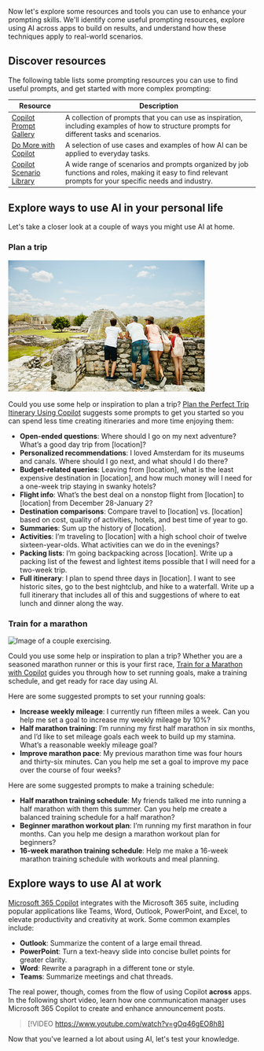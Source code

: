Now let's explore some resources and tools you can use to enhance your prompting skills. We'll identify come useful prompting resources, explore using AI across apps to build on results, and understand how these techniques apply to real-world scenarios.

## Discover resources

The following table lists some prompting resources you can use to find useful prompts, and get started with more complex prompting:

| Resource | Description|
| --- | --- |
| [Copilot Prompt Gallery](https://copilot.cloud.microsoft/prompts) | A collection of prompts that you can use as inspiration, including examples of how to structure prompts for different tasks and scenarios. |
| [Do More with Copilot](https://www.microsoft.com/microsoft-copilot/for-individuals/do-more-with-ai?form=MA13KP) | A selection of use cases and examples of how AI can be applied to everyday tasks. |
| [Copilot Scenario Library](https://adoption.microsoft.com/copilot-scenario-library/) | A wide range of scenarios and prompts organized by job functions and roles, making it easy to find relevant prompts for your specific needs and industry. |

## Explore ways to use AI in your personal life

Let's take a closer look at a couple of ways you might use AI at home.

### Plan a trip

![Image of family on vacation.](../media/5-plan-trip.jpg)

Could you use some help or inspiration to plan a trip? [Plan the Perfect Trip Itinerary Using Copilot](https://www.microsoft.com/microsoft-copilot/for-individuals/do-more-with-ai/ai-for-daily-life/plan-the-perfect-trip-itinerary-with-ai?msockid=033c93e0d094650b1e0b804fd11c642d&form=MA13KP) suggests some prompts to get you started so you can spend less time creating itineraries and more time enjoying them:  

- **Open-ended questions**: Where should I go on my next adventure? What’s a good day trip from [location]?
- **Personalized recommendations**: I loved Amsterdam for its museums and canals. Where should I go next, and what should I do there?
- **Budget-related queries**: Leaving from [location], what is the least expensive destination in [location], and how much money will I need for a one-week trip staying in swanky hotels?
- **Flight info**: What’s the best deal on a nonstop flight from [location] to [location] from December 28-January 2?
- **Destination comparisons**: Compare travel to [location] vs. [location] based on cost, quality of activities, hotels, and best time of year to go.
- **Summaries**: Sum up the history of [location].
- **Activities**: I’m traveling to [location] with a high school choir of twelve sixteen-year-olds. What activities can we do in the evenings?
- **Packing lists**: I’m going backpacking across [location]. Write up a packing list of the fewest and lightest items possible that I will need for a two-week trip.
- **Full itinerary**: I plan to spend three days in [location]. I want to see historic sites, go to the best nightclub, and hike to a waterfall. Write up a full itinerary that includes all of this and suggestions of where to eat lunch and dinner along the way.

### Train for a marathon

![Image of a couple exercising.](../media/5-marathon.jpg)

Could you use some help or inspiration to plan a trip? Whether you are a seasoned marathon runner or this is your first race, [Train for a Marathon with Copilot](https://www.microsoft.com/en-us/microsoft-copilot/for-individuals/do-more-with-ai/ai-for-daily-life/train-for-a-marathon-with-copilot?form=MA13KP) guides you through how to set running goals, make a training schedule, and get ready for race day using AI. 

Here are some suggested prompts to set your running goals:

- **Increase weekly mileage**: I currently run fifteen miles a week. Can you help me set a goal to increase my weekly mileage by 10%?
- **Half marathon training**: I’m running my first half marathon in six months, and I’d like to set mileage goals each week to build up my stamina. What’s a reasonable weekly mileage goal?
- **Improve marathon pace**: My previous marathon time was four hours and thirty-six minutes. Can you help me set a goal to improve my pace over the course of four weeks?
 
Here are some suggested prompts to make a training schedule:

- **Half marathon training schedule**: My friends talked me into running a half marathon with them this summer. Can you help me create a balanced training schedule for a half marathon?
- **Beginner marathon workout plan**: I’m running my first marathon in four months. Can you help me design a marathon workout plan for beginners?
- **16-week marathon training schedule**: Help me make a 16-week marathon training schedule with workouts and meal planning.

## Explore ways to use AI at work

[Microsoft 365 Copilot](https://www.microsoft.com/microsoft-365/copilot/copilot-for-work) integrates with the Microsoft 365 suite, including popular applications like Teams, Word, Outlook, PowerPoint, and Excel, to elevate productivity and creativity at work. Some common examples include:

- **Outlook**: Summarize the content of a large email thread.
- **PowerPoint**: Turn a text-heavy slide into concise bullet points for greater clarity.
- **Word**: Rewrite a paragraph in a different tone or style.
- **Teams**: Summarize meetings and chat threads.

The real power, though, comes from the flow of using Copilot **across** apps. In the following short video, learn how one communication manager uses Microsoft 365 Copilot to create and enhance announcement posts.

> [!VIDEO https://www.youtube.com/watch?v=gOq46gEO8h8]

Now that you've learned a lot about using AI, let's test your knowledge.
